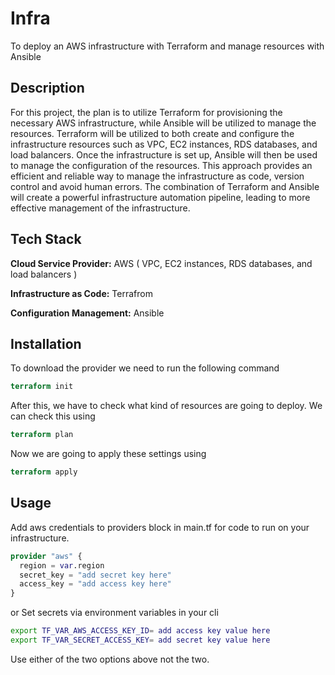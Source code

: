 # Infra

To deploy an AWS infrastructure with Terraform and manage resources with Ansible

## Description

For this project, the plan is to utilize Terraform for provisioning the necessary AWS infrastructure, while Ansible will be utilized to manage the resources. Terraform will be utilized to both create and configure the infrastructure resources such as VPC, EC2 instances, RDS databases, and load balancers. Once the infrastructure is set up, Ansible will then be used to manage the configuration of the resources. This approach provides an efficient and reliable way to manage the infrastructure as code, version control and avoid human errors. The combination of Terraform and Ansible will create a powerful infrastructure automation pipeline, leading to more effective management of the infrastructure.

## Tech Stack

**Cloud Service Provider:** AWS ( VPC, EC2 instances, RDS databases, and load balancers )  

**Infrastructure as Code:** Terrafrom

**Configuration Management:** Ansible

## Installation

To download the provider we need to run the following command

 ```terraform
terraform init
```

After this, we have to check what kind of resources are going to deploy. We can check this using

``` terraform
terraform plan
```  

Now we are going to apply these settings using

``` terraform
terraform apply
```

## Usage

Add aws credentials to providers block in main.tf for code to run on your infrastructure.

```terraform
provider "aws" {
  region = var.region
  secret_key = "add secret key here"
  access_key = "add access key here"
}
```

or Set secrets via environment variables in your cli

```bash
export TF_VAR_AWS_ACCESS_KEY_ID= add access key value here
export TF_VAR_SECRET_ACCESS_KEY= add secret key value here
```

Use either of the two options above not the two.
